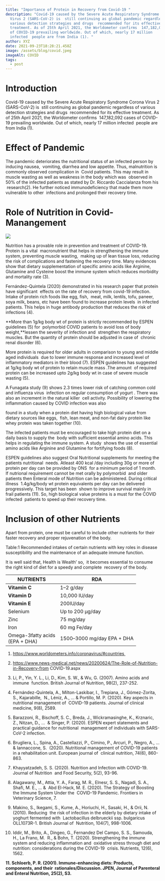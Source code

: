 ```yaml
---
title: "Importance of Protein in Recovery from Covid-19 "
description: "Covid-19 caused by the Severe Acute Respiratory Syndrome Corona
  Virus 2 (SARS-CoV-2) is  still continuing as global pandemic regardless of
  various detection strategies and drugs  recommended for its effective
  treatment. As of 25th April 2021, the Worldometer confirms  147,182,092 cases
  of COVID-19 prevailing worldwide. Out of which, nearly 17 million
  infected  people are from India (1). "
author: XYZ
date: 2021-09-23T18:28:21.458Z
image: /assets/blog/covid.jpeg
imageAlt: COVID
tags:
  - post
---
```

# <div>

# Introduction

Covid-19 caused by the Severe Acute Respiratory Syndrome Corona Virus 2 (SARS-CoV-2) is  still continuing as global pandemic regardless of various detection strategies and drugs  recommended for its effective treatment. As of 25th April 2021, the Worldometer confirms  147,182,092 cases of COVID-19 prevailing worldwide. Out of which, nearly 17 million infected  people are from India (1). 

</div>

# Effect of Pandemic

The pandemic deteriorates the nutritional status of an infected person by inducing nausea,  vomiting, diarrhea and low appetite. Thus, malnutrition is commonly observed complication in  Covid patients. This may result in muscle wasting as well as weakness in the body which was  observed in 50% of the infected patients as stated by Dr. Riccardo Caccialanza from his  research(2). He further noticed immunodeficiency that made them more vulnerable to other  infections and prolonged their recovery time. 

# Role of Nutrition in Covid-Manangement

![](https://lh5.googleusercontent.com/Qg3-9XMPgk_J0-LAipSumpj_F4V2m7AfD62oTq9SrST_u6ke3s2v7Gp6nNhhSVCfu001Y4r-VpR27Z4xkmZ3aqfq6VB9v5swbw-o3d5BIiYt8kPU4HkfzxTBHiriNYJsz3VMR-qg=s0)

Nutrition has a provable role in prevention and treatment of COVID-19. Protein is a vital  macronutrient that helps in strengthening the immune system, preventing muscle wasting,  making up of lean tissue loss, reducing the risk of complications and fastening the recovery time. Many evidences show that dietary supplementation of specific amino acids like Arginine,  Glutamine and Cysteine boost the immune system which reduces morbidity and mortality rate (3). 

Fernández-Quintela (2020) demonstrated in his research paper that protein have significant  effects on the rate of recovery from covid-19 infection. Intake of protein rich foods like egg, fish,  meat, milk, lentils, tofu, paneer, soya milk, beans, etc have been found to increase protein levels  in infected patients. This helps in huge antibody production that reduces the risk of infections (4). 

**More than 1g/kg body wt of protein is strictly recommended by ESPEN guidelines (5) for  polymorbid COVID patients to avoid loss of body weight,**lessen the severity of infection and  strengthen the respiratory muscles. But the quantity of protein should be adjusted in case of  chronic renal disorder (6). 

More protein is required for older adults in comparison to young and middle aged individuals  due to lower immune response and increased level of inflammatory mediators in their blood (7). ESPEN guidelines has suggested at 1g/kg body wt of protein to retain muscle mass .The amount  of required protein can be increased upto 2g/kg body wt in case of severe muscle wasting (5). 

A Funagata study (9) shows 2.3 times lower risk of catching common cold and influenza virus  infection on regular consumption of yogurt . There was also an increment in the natural killer  cell activity. Possibility of lowering the inflammation caused by COVID infection was also

found in a study when a protein diet having high biological value from dietary sources like eggs,  fish, lean meat, and non-fat dairy protein like whey protein was taken together (10). 

The infected patients must be encouraged to take high protein diet on a daily basis to supply the  body with sufficient essential amino acids. This helps in regulating the immune system. A study  shows the use of essential amino acids like Arginine and Glutamine for fortifying foods (8). 

ESPEN guidelines also suggest Oral Nutritional supplements for meeting the patients nutritional  needs. Atleast 400 kcal /day including 30g or more of protein per day can be provided by ONS  for a minimum period of 1 month. If nutrional requirement cannot be met orally by polymorbid  and older patients then Enteral mode of Nutrition can be administered. During critical illness  1.4g/kg/body wt protein equivalents per day can be delivered progressively. This target has been  shown to improve survival mainly in frail patients (11). So, high biological value proteins is a must for the COVID infected  patients to speed up their recovery time. 



# Inclusion of other Nutrients

Apart from protein, one must be careful to include other nutrients for their faster recovery and proper rejuvenation of the body.

Table:1 Recommended intakes of certain nutrients with key roles in disease susceptibility and the maintenance of an adequate immune function.

It is well said that, Health is Wealth’ so,  it becomes essential to consume the right kind of diet for a speedy and complete  recovery of the body.

| NUTRIENTS                        | RDA                        |
| -------------------------------  | -------------------------- |
| <b>Vitamin C </b>                | 1–2 g/day                  |
| <b>Vitamin D                        | 10,000 IU/day              |
| <b>Vitamin E                        | 200IU/day                  |
| Selenium                         | Up to 200 µg/day           |
| Zinc                             | 75 mg/day                  |
| Iron                             | 60 mg Fe/day               |
|Omega-3fatty acids<br>(EPA + DHA) | 1500–3000 mg/day EPA + DHA |



1. https://www.worldometers.info/coronavirus/#countries 

2. https://www.news-medical.net/news/20200624/The-Role-of-Nutrition-in-Recovery-from COVID-19.aspx 

3. Li, P., Yin, Y. L., Li, D., Kim, S. W., & Wu, G. (2007). Amino acids and immune  function. British Journal of Nutrition, 98(2), 237-252. 

4. Fernández-Quintela, A., Milton-Laskibar, I., Trepiana, J., Gómez-Zorita, S., Kajarabille,  N., Léniz, A., ... & Portillo, M. P. (2020). Key aspects in nutritional management of  COVID-19 patients. Journal of clinical medicine, 9(8), 2589. 

5. Barazzoni, R., Bischoff, S. C., Breda, J., Wickramasinghe, K., Krznaric, Z., Nitzan, D., ...  & Singer, P. (2020). ESPEN expert statements and practical guidance for nutritional  management of individuals with SARS-CoV-2 infection. 

6. Brugliera, L., Spina, A., Castellazzi, P., Cimino, P., Arcuri, P., Negro, A., ... & Iannaccone, S.  (2020). Nutritional management of COVID-19 patients in a rehabilitation unit. European journal of  clinical nutrition, 74(6), 860-863. 

7. Khayyatzadeh, S. S. (2020). Nutrition and Infection with COVID-19. Journal of Nutrition  and Food Security, 5(2), 93-96.

8. Alagawany, M., Attia, Y. A., Farag, M. R., Elnesr, S. S., Nagadi, S. A., Shafi, M. E., ... &  Abd El-Hack, M. E. (2020). The Strategy of Boosting the Immune System Under the  COVID-19 Pandemic. Frontiers in Veterinary Science, 7. 

9. Makino, S., Ikegami, S., Kume, A., Horiuchi, H., Sasaki, H., & Orii, N. (2010). Reducing  the risk of infection in the elderly by dietary intake of yoghurt fermented with  Lactobacillus delbrueckii ssp. bulgaricus OLL1073R-1. British Journal of  Nutrition, 104(7), 998-1006. 

10. Iddir, M., Brito, A., Dingeo, G., Fernandez Del Campo, S. S., Samouda, H., La Frano, M.  R., & Bohn, T. (2020). Strengthening the immune system and reducing inflammation and  oxidative stress through diet and nutrition: considerations during the COVID-19  crisis. Nutrients, 12(6), 1562. 

**11. Schloerb, P. R. (2001). Immune-enhancing diets: Products, components, and their  rationales/Discussion. JPEN, Journal of Parenteral and Enteral Nutrition, 25(2), S3.**